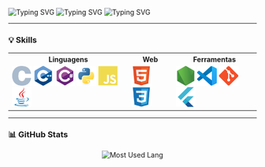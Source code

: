 ![Typing SVG](https://readme-typing-svg.herokuapp.com/?color=FFFFFF&size=26&pause=2000&center=true&vCenter=true&width=1000&lines=Olá,+me+chamo+Tiago)
![Typing SVG](https://readme-typing-svg.herokuapp.com/?color=FFFFFF&size=26&pause=2000&center=true&vCenter=true&width=1000&lines=Desenvolvo+alguns+firmwares+e+projetos+com+hardware)
![Typing SVG](https://readme-typing-svg.herokuapp.com/?color=FFFFFF&size=26&pause=2000&center=true&vCenter=true&width=1000&lines=Seja+bem-vindo!)

---

### 💡 Skills
<table align="center">
  <tr>
    <th>Linguagens</th>
    <th>Web</th>
    <th>Ferramentas</th>
  </tr>
  <tr>
    <td>
      <img src="https://raw.githubusercontent.com/devicons/devicon/master/icons/c/c-original.svg" alt="C" height="40">
      <img src="https://raw.githubusercontent.com/devicons/devicon/master/icons/cplusplus/cplusplus-original.svg" alt="C++" height="40">
      <img src="https://raw.githubusercontent.com/devicons/devicon/master/icons/csharp/csharp-original.svg" alt="C#" height="40">
      <img src="https://raw.githubusercontent.com/devicons/devicon/master/icons/python/python-original.svg" alt="Python" height="40">
      <img src="https://raw.githubusercontent.com/devicons/devicon/master/icons/javascript/javascript-plain.svg" alt="JavaScript" height="40">
      <img src="https://raw.githubusercontent.com/devicons/devicon/master/icons/java/java-original.svg" alt="Java" height="40">
    </td>
    <td>
      <img src="https://raw.githubusercontent.com/devicons/devicon/master/icons/html5/html5-original.svg" alt="HTML5" height="40">
      <img src="https://raw.githubusercontent.com/devicons/devicon/master/icons/css3/css3-original.svg" alt="CSS3" height="40">
    </td>
    <td>
      <img src="https://raw.githubusercontent.com/devicons/devicon/master/icons/nodejs/nodejs-original.svg" alt="NodeJS" height="40">
      <img src="https://raw.githubusercontent.com/devicons/devicon/master/icons/vscode/vscode-original.svg" alt="VSCode" height="40">
      <img src="https://raw.githubusercontent.com/devicons/devicon/master/icons/git/git-original.svg" alt="Git" height="40">
      <img src="https://raw.githubusercontent.com/devicons/devicon/master/icons/flutter/flutter-original.svg" alt="Flutter" height="40">
    </td>
  </tr>
</table>

---

### 📊 GitHub Stats
<div align="center">
    <img height="190rem" alt="Most Used Lang" src="https://github-readme-stats.vercel.app/api/top-langs/?username=tiagorueda&langs_count=8&layout=compact&title_color=FFFFFF&text_color=FFFFFF&theme=default&bg_color=0d1117&hide_border=true&hide=shell,makefile,cmake"/>
</div>
